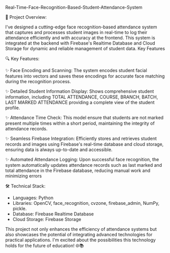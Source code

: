 Real-Time-Face-Recognition-Based-Student-Attendance-System

🚀 Project Overview:

I've designed a cutting-edge face recognition-based attendance system that captures and processes student images in real-time to log their attendance efficiently and with accuracy at the frontend. This system is integrated at the backend with Firebase's Realtime Database and Cloud Storage for dynamic and reliable management of student data.
Key Features


🔍 Key Features:

✨ Face Encoding and Scanning: The system encodes student facial features into vectors and saves these encodings for accurate face matching during the recognition process.



✨ Detailed Student Information Display: Shows comprehensive student information, including TOTAL ATTENDANCE, COURSE, BRANCH, BATCH, LAST MARKED ATTENDANCE providing a complete view of the student profile.



✨ Attendance Time Check: This model ensure that students are not marked present multiple times within a short period, maintaining the integrity of attendance records.



✨ Seamless Firebase Integration: Efficiently stores and retrieves student records and images using Firebase's real-time database and cloud storage, ensuring data is always up-to-date and accessible.



✨ Automated Attendance Logging: Upon successful face recognition, the system automatically updates attendance records such as last marked and total attendance in the Firebase database, reducing manual work and minimizing errors




🛠️ Technical Stack:
- Languages: Python
- Libraries: OpenCV, face_recognition, cvzone, firebase_admin, NumPy, pickle. 
- Database: Firebase Realtime Database
- Cloud Storage: Firebase Storage

This project not only enhances the efficiency of attendance systems but also showcases the potential of integrating advanced technologies for practical applications. I'm excited about the possibilities this technology holds for the future of education! 🌐📚

